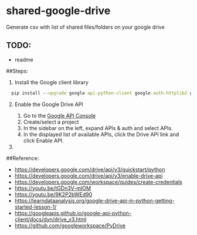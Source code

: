 # shared-google-drive
Generate csv with list of shared files/folders on your google drive

## TODO:
* readme


##Steps:

1. Install the Google client library
```cmd
  pip install --upgrade google-api-python-client google-auth-httplib2 google-auth-oauthlib
```

2. Enable the Google Drive API
    1. Go to the [Google API Console](https://console.cloud.google.com/apis/dashboard)
    2. Create/select a project
    3. In the sidebar on the left, expand APIs & auth and select APIs.
    4. In the displayed list of available APIs, click the Drive API link and click Enable API.

3. 

##Reference:
- https://developers.google.com/drive/api/v3/quickstart/python
- https://developers.google.com/drive/api/v3/enable-drive-api
- https://developers.google.com/workspace/guides/create-credentials
- https://youtu.be/tGDn3V-mIOM
- https://youtu.be/9K2P2bWEd90
- https://learndataanalysis.org/google-drive-api-in-python-getting-started-lesson-1/
- https://googleapis.github.io/google-api-python-client/docs/dyn/drive_v3.html
- https://github.com/googleworkspace/PyDrive
